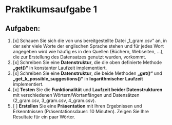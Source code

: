 # Praktikumsaufgabe 1



## Aufgaben:

1. [x] Schauen Sie sich die von uns bereitgestellte Datei „1_gram.csv“ an, in der sehr viele Worte
der englischen Sprache stehen und für jedes Wort angegeben wird wie häufig es in den
Quellen (Büchern, Webseiten, ...), die zur Erstellung des Datensatzes genutzt wurden,
vorkommt.
2. [x] Schreiben Sie eine **Datenstruktur**, die die oben definierte Methode **„get()“** in konstanter
Laufzeit implementiert.
3. [x] Schreiben Sie eine **Datenstruktur**, die beide Methoden **„get()“** und
**„get_k_possible_suggestions()“** in **logarithmischer Laufzeit** implementiert.
4. [x] **Testen** Sie die **Funktionalität** und **Laufzeit beider Datenstrukturen** mit verschiedenen
Wörtern/Wortanfängen und Datensätzen (2_gram.csv, 3_gram.csv, 4_gram.csv).
5. [ ] **Erstellen** Sie eine **Präsentation** mit Ihren Ergebnissen und Erkenntnissen (Präsentationsdauer:
10 Minuten). Zeigen Sie Ihre Resultate für ein paar Wörter.